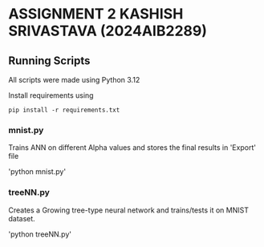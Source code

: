# ASSIGNMENT 2 KASHISH SRIVASTAVA (2024AIB2289)

## Running Scripts

All scripts were made using Python 3.12

Install requirements using

`pip install -r requirements.txt`

### mnist.py

Trains ANN on different Alpha values and stores the final results in 'Export' file

'python mnist.py'

### treeNN.py

Creates a Growing tree-type neural network and trains/tests it on MNIST dataset.

'python treeNN.py'

